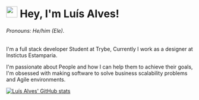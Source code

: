 # <img src="https://emojis.slackmojis.com/emojis/images/1531849430/4246/blob-sunglasses.gif?1531849430" width="30" /> Hey, I'm Luís Alves!
###### Pronouns: He/him (Ele).

I'm a full stack developer Student at Trybe, Currently I work as a designer at Instictus Estamparia.

I'm passionate about People and how I can help them to achieve their goals, I'm obsessed with making software to solve business scalability problems and Agile environments.

[![Luís Alves' GitHub stats](https://github-readme-stats.vercel.app/api?username=luisallves&count_private=true&show_icons=true&theme=dracula)](https://github.com/luisallves)
